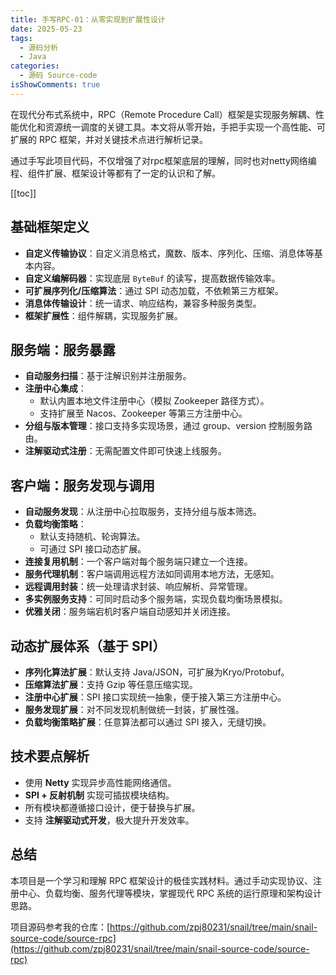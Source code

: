 ```yaml
---
title: 手写RPC-01：从零实现到扩展性设计
date: 2025-05-23
tags:
  - 源码分析
  - Java
categories:
  - 源码 Source-code
isShowComments: true
---
```


<Boxx/>

在现代分布式系统中，RPC（Remote Procedure Call）框架是实现服务解耦、性能优化和资源统一调度的关键工具。本文将从零开始，手把手实现一个高性能、可扩展的 RPC 框架，并对关键技术点进行解析记录。

<!-- more -->

通过手写此项目代码，不仅增强了对rpc框架底层的理解，同时也对netty网络编程、组件扩展、框架设计等都有了一定的认识和了解。

[[toc]]

## 基础框架定义

- **自定义传输协议**：自定义消息格式，魔数、版本、序列化、压缩、消息体等基本内容。
- **自定义编解码器**：实现底层 `ByteBuf` 的读写，提高数据传输效率。
- **可扩展序列化/压缩算法**：通过 SPI 动态加载，不依赖第三方框架。
- **消息体传输设计**：统一请求、响应结构，兼容多种服务类型。
- **框架扩展性**：组件解耦，实现服务扩展。

## 服务端：服务暴露

- **自动服务扫描**：基于注解识别并注册服务。
- **注册中心集成**：
  - 默认内置本地文件注册中心（模拟 Zookeeper 路径方式）。
  - 支持扩展至 Nacos、Zookeeper 等第三方注册中心。
- **分组与版本管理**：接口支持多实现场景，通过 group、version 控制服务路由。
- **注解驱动式注册**：无需配置文件即可快速上线服务。

## 客户端：服务发现与调用

- **自动服务发现**：从注册中心拉取服务，支持分组与版本筛选。
- **负载均衡策略**：
  - 默认支持随机、轮询算法。
  - 可通过 SPI 接口动态扩展。
- **连接复用机制**：一个客户端对每个服务端只建立一个连接。
- **服务代理机制**：客户端调用远程方法如同调用本地方法，无感知。
- **远程调用封装**：统一处理请求封装、响应解析、异常管理。
- **多实例服务支持**：可同时启动多个服务端，实现负载均衡场景模拟。
- **优雅关闭**：服务端宕机时客户端自动感知并关闭连接。

## 动态扩展体系（基于 SPI）

- **序列化算法扩展**：默认支持 Java/JSON，可扩展为Kryo/Protobuf。
- **压缩算法扩展**：支持 Gzip 等任意压缩实现。
- **注册中心扩展**：SPI 接口实现统一抽象，便于接入第三方注册中心。
- **服务发现扩展**：对不同发现机制做统一封装，扩展性强。
- **负载均衡策略扩展**：任意算法都可以通过 SPI 接入，无缝切换。

## 技术要点解析

- 使用 **Netty** 实现异步高性能网络通信。
- **SPI + 反射机制** 实现可插拔模块结构。
- 所有模块都遵循接口设计，便于替换与扩展。
- 支持 **注解驱动式开发**，极大提升开发效率。

## 总结

本项目是一个学习和理解 RPC 框架设计的极佳实践材料。通过手动实现协议、注册中心、负载均衡、服务代理等模块，掌握现代 RPC 系统的运行原理和架构设计思路。

项目源码参考我的仓库：[https://github.com/zpj80231/snail/tree/main/snail-source-code/source-rpc](https://github.com/zpj80231/snail/tree/main/snail-source-code/source-rpc)

<Reward/>